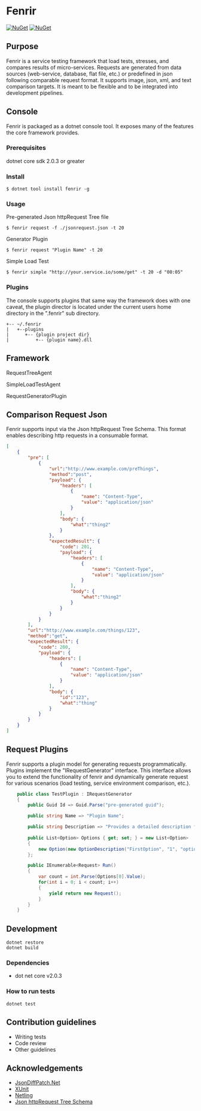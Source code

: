 # Fenrir #
[![NuGet](https://img.shields.io/nuget/v/fenrir.svg?style=flat-square&label=nuget+fenrir)](https://www.nuget.org/packages/fenrir/)
[![NuGet](https://img.shields.io/nuget/v/fenrir.core.svg?style=flat-square&label=nuget+core)](https://www.nuget.org/packages/fenrir.core/)

## Purpose ##

Fenrir is a service testing framework that load tests, stresses, and compares results of micro-services. Requests are generated from data sources (web-service, database, flat file, etc.) or predefined in json following comparable request format. It supports image, json, xml, and text comparison targets. It is meant to be flexible and to be integrated into development pipelines.

## Console ##

Fenrir is packaged as a dotnet console tool. It exposes many of the features the core framework provides. 

### Prerequisites ###

dotnet core sdk 2.0.3 or greater

### Install ###

```console
$ dotnet tool install fenrir -g
```

### Usage ###

Pre-generated Json httpRequest Tree file

```console
$ fenrir request -f ./jsonrequest.json -t 20
```

Generator Plugin

```console
$ fenrir request "Plugin Name" -t 20
```

Simple Load Test

```console
$ fenrir simple "http://your.service.io/some/get" -t 20 -d "00:05"
```

### Plugins ###

The console supports plugins that same way the framework does with one caveat, the plugin director is located under the current users home directory in the ".fenrir" sub directory.

```
+-- ~/.fenrir
|   +--plugins
|      +-- {plugin project dir}
|          +-- {plugin name}.dll
```

## Framework ##

RequestTreeAgent

SimpleLoadTestAgent

RequestGeneratorPlugin

## Comparison Request Json ##

Fenrir supports input via the Json httpRequest Tree Schema. This format enables describing http requests in a consumable format.

```json
[
    {
        "pre": [
            {
                "url":"http://www.example.com/preThings",
                "method":"post",
                "payload": {
                    "headers": [
                        {
                            "name": "Content-Type",
                            "value": "application/json"
                        }
                    ],
                    "body": {
                        "what":"thing2"
                    }
                },
                "expectedResult": {
                    "code": 201,
                    "payload": {
                        "headers": [
                            {
                                "name": "Content-Type",
                                "value": "application/json"
                            }
                        ],
                        "body": {
                            "what":"thing2"
                        }
                    }
                }
            }
        ],
        "url":"http://www.example.com/things/123",
        "method":"get",
        "expectedResult": {
            "code": 200,
            "payload": {
                "headers": [
                    {
                        "name": "Content-Type",
                        "value": "application/json"
                    }
                ],
                "body": {
                    "id":"123",
                    "what":"thing"
                }
            }
        }
    }
]
```

## Request Plugins ##

Fenrir supports a plugin model for generating requests programmatically. Plugins implement the "IRequestGenerator" interface. This interface allows you to extend the functionality of fenrir and dynamically generate request for various scenarios (load testing, service environment comparison, etc.).

```csharp
    public class TestPlugin : IRequestGenerator
    {
        public Guid Id => Guid.Parse("pre-generated guid");

        public string Name => "Plugin Name";

        public string Description => "Provides a detailed description for console";
        
        public List<Option> Options { get; set; } = new List<Option>
        {
            new Option(new OptionDescription("FirstOption", "1", "option description"))
        };

        public IEnumerable<Request> Run()
        {
            var count = int.Parse(Options[0].Value);
            for(int i = 0; i < count; i++)
            {
                yield return new Request();
            }
        }
    }
```

## Development ##

    dotnet restore
    dotnet build

### Dependencies ###

* dot net core v2.0.3

### How to run tests ###

    dotnet test

## Contribution guidelines ##

* Writing tests
* Code review
* Other guidelines

## Acknowledgements ##
* [JsonDiffPatch.Net](https://github.com/wbish/jsondiffpatch.net)
* [XUnit](https://xunit.github.io/)
* [Netling](https://github.com/hallatore/Netling)
* [Json httpRequest Tree Schema](https://github.com/jorelius/json-httprequest-tree)

